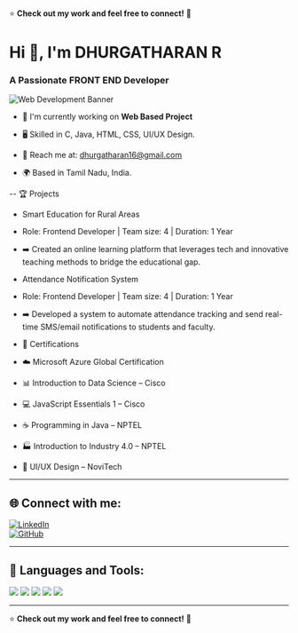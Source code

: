 
⭐ **Check out my work and feel free to connect!** 🚀
# Hi 👋, I'm DHURGATHARAN R

### A Passionate FRONT END Developer  

![Web Development Banner](https://t4.ftcdn.net/jpg/02/46/62/87/360_F_246628725_HO5rjCq9v1ETJ7xty0IZ8J95nuRIOltW.jpg)

- 🚀 I'm currently working on **Web Based Project**

- 🖥️ Skilled in C, Java, HTML, CSS, UI/UX Design.

- 📧 Reach me at: dhurgatharan16@gmail.com

- 🌍 Based in Tamil Nadu, India.

-- 🏆 Projects
- Smart Education for Rural Areas
- Role: Frontend Developer | Team size: 4 | Duration: 1 Year
- ➡️ Created an online learning platform that leverages tech and innovative teaching methods to bridge the educational gap.

- Attendance Notification System
- Role: Frontend Developer | Team size: 4 | Duration: 1 Year
- ➡️ Developed a system to automate attendance tracking and send real-time SMS/email notifications to students and faculty.

- 📜 Certifications
- ☁️ Microsoft Azure Global Certification

- 📊 Introduction to Data Science – Cisco

- 💻 JavaScript Essentials 1 – Cisco

- ☕ Programming in Java – NPTEL

- 🏭 Introduction to Industry 4.0 – NPTEL

- 🎨 UI/UX Design – NoviTech 
 

---

## 🌐 Connect with me:
[![LinkedIn](https://img.shields.io/badge/LinkedIn-0077B5?style=for-the-badge&logo=linkedin&logoColor=white)](https://www.linkedin.com/in/dhurgatharan-r-38148825a/?utm_source=share&utm_campaign=share_via&utm_content=profile&utm_medium=android_app)  
[![GitHub](https://img.shields.io/badge/GitHub-181717?style=for-the-badge&logo=github&logoColor=white)](https://github.com/Dhurgatharan)  

---



## 🚀 Languages and Tools: 

<p align="left">
  <img src="https://img.shields.io/badge/HTML5-E34F26?style=for-the-badge&logo=html5&logoColor=white" />
  <img src="https://img.shields.io/badge/CSS-1572B6?style=for-the-badge&logo=css3&logoColor=white" />
  <img src="https://img.shields.io/badge/JavaScript-F7DF1E?style=for-the-badge&logo=javascript&logoColor=black" />
  <img src="https://img.shields.io/badge/MySQL-4479A1?style=for-the-badge&logo=mysql&logoColor=white" />
  <img src="https://img.shields.io/badge/Python-3776AB?style=for-the-badge&logo=python&logoColor=white" />
</p>

---

⭐ **Check out my work and feel free to connect!** 🚀
